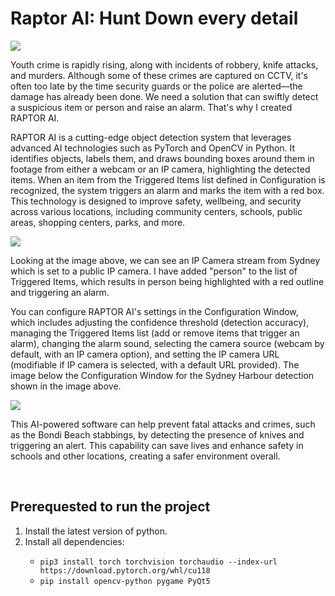 <h1>Raptor AI: Hunt Down every detail</h1>
<img src="https://raw.githubusercontent.com/noahbibin/noahbibin.github.io/main/assets/RaptorAIsplashscreen.jpg" />
<p>
Youth crime is rapidly rising, along with incidents of robbery, knife attacks, and murders. Although some of these crimes are captured on CCTV, it's often too late by the time security guards or the police are alerted—the damage has already been done. We need a solution that can swiftly detect a suspicious item or person and raise an alarm. That's why I created RAPTOR AI.
</p>
<p>

RAPTOR AI is a cutting-edge object detection system that leverages advanced AI technologies such as PyTorch and OpenCV in Python. It identifies objects, labels them, and draws bounding boxes around them in footage from either a webcam or an IP camera, highlighting the detected items. When an item from the Triggered Items list defined in Configuration is recognized, the system triggers an alarm and marks the item with a red box. This technology is designed to improve safety, wellbeing, and security across various locations, including community centers, schools, public areas, shopping centers, parks, and more.

</p>
<img src="https://raw.githubusercontent.com/noahbibin/noahbibin.github.io/main/assets/SydneyHarbourRaptorUpdated.png" />
<p>
 Looking at the image above, we can see an IP Camera stream from Sydney which is set to a public IP camera. I have added "person" to the list of Triggered Items, which results in person being highlighted with a red outline and triggering an alarm.
</p>

<p>
    You can configure RAPTOR AI's settings in the Configuration Window, which includes adjusting the confidence threshold (detection accuracy), managing the Triggered Items list (add or remove items that trigger an alarm), changing the alarm sound, selecting the camera source (webcam by default, with an IP camera option), and setting the IP camera URL (modifiable if IP camera is selected, with a default URL provided). The image below the Configuration Window for the Sydney Harbour detection shown in the image above.
</p>
<img src="https://raw.githubusercontent.com/noahbibin/noahbibin.github.io/main/assets/ConfigurationWindowSnapshotUpdated.png" />

<p>
This AI-powered software can help prevent fatal attacks and crimes, such as the Bondi Beach stabbings, by detecting the presence of knives and triggering an alert. This capability can save lives and enhance safety in schools and other locations, creating a safer environment overall.
</p>
<br/>
<h2>Prerequested to run the project</h2>
<p>
 <ol>
  <li>Install the latest version of python.</li>  
  <li>Install all dependencies:</li>
   <ul>
     <li>
  <code>pip3 install torch torchvision torchaudio --index-url https://download.pytorch.org/whl/cu118</code></li>
     <li>
  <code>pip install opencv-python pygame PyQt5</code></li>
    </ul>
   
 </ol>

</p>
